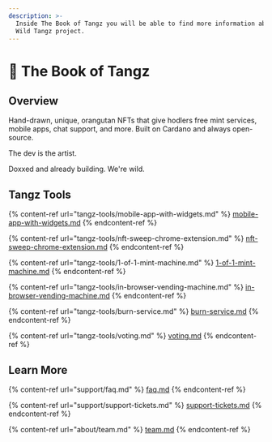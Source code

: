 ```yaml
---
description: >-
  Inside The Book of Tangz you will be able to find more information about the
  Wild Tangz project.
---
```


# 👋 The Book of Tangz

## Overview

Hand-drawn, unique, orangutan NFTs that give hodlers free mint services, mobile apps, chat support, and more. Built on Cardano and always open-source.

The dev is the artist.

Doxxed and already building.  We're wild.

## Tangz Tools

{% content-ref url="tangz-tools/mobile-app-with-widgets.md" %}
[mobile-app-with-widgets.md](tangz-tools/mobile-app-with-widgets.md)
{% endcontent-ref %}

{% content-ref url="tangz-tools/nft-sweep-chrome-extension.md" %}
[nft-sweep-chrome-extension.md](tangz-tools/nft-sweep-chrome-extension.md)
{% endcontent-ref %}

{% content-ref url="tangz-tools/1-of-1-mint-machine.md" %}
[1-of-1-mint-machine.md](tangz-tools/1-of-1-mint-machine.md)
{% endcontent-ref %}

{% content-ref url="tangz-tools/in-browser-vending-machine.md" %}
[in-browser-vending-machine.md](tangz-tools/in-browser-vending-machine.md)
{% endcontent-ref %}

{% content-ref url="tangz-tools/burn-service.md" %}
[burn-service.md](tangz-tools/burn-service.md)
{% endcontent-ref %}

{% content-ref url="tangz-tools/voting.md" %}
[voting.md](tangz-tools/voting.md)
{% endcontent-ref %}

## Learn More

{% content-ref url="support/faq.md" %}
[faq.md](support/faq.md)
{% endcontent-ref %}

{% content-ref url="support/support-tickets.md" %}
[support-tickets.md](support/support-tickets.md)
{% endcontent-ref %}

{% content-ref url="about/team.md" %}
[team.md](about/team.md)
{% endcontent-ref %}
